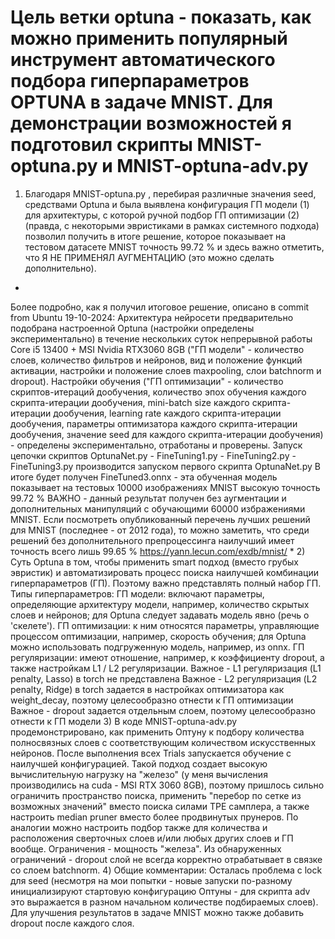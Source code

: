 Цель ветки optuna - показать, как можно применить популярный инструмент автоматического подбора гиперпараметров OPTUNA в задаче MNIST.
Для демонстрации возможностей я подготовил скрипты MNIST-optuna.py и MNIST-optuna-adv.py
===
1) Благодаря MNIST-optuna.py , перебирая различные значения seed, средствами Optuna и была выявлена конфигурация ГП модели (1) для архитектуры, с которой ручной подбор ГП оптимизации (2) (правда, с некоторыми эвристиками в рамках системного подхода) позволил получить в итоге решение, которое показывает на тестовом датасете MNIST точность 99.72 % и здесь важно отметить, что Я НЕ ПРИМЕНЯЛ АУГМЕНТАЦИЮ (это можно сделать дополнительно).
*
Более подробно, как я получил итоговое решение, описано в commit from Ubuntu 19-10-2024:
Архитектура нейросети предварительно подобрана настроенной Optuna (настройки определены экспериментально) в течение нескольких суток непрерывной работы Core i5 13400 + MSI Nvidia RTX3060 8GB ("ГП модели" - количество слоев, количество фильтров и нейронов, вид и положение функций активации, настройки и положение слоев maxpooling, слои batchnorm и dropout).
Настройки обучения ("ГП оптимизации" - количество скриптов-итераций дообучения, количество эпох обучения каждого скрипта-итерации дообучения, mini-batch size каждого скрипта-итерации дообучения, learning rate каждого скрипта-итерации дообучения, параметры оптимизатора каждого скрипта-итерации дообучения, значение seed для каждого скрипта-итерации дообучения) - определены экспериментально, отработаны и проверены.
Запуск цепочки скриптов OptunaNet.py - FineTuning1.py - FineTuning2.py - FineTuning3.py производится запуском первого скрипта OptunaNet.py
В итоге будет получен FineTuned3.onnx - эта обученная модель показывает на тестовых 10000 изображениях MNIST высокую точность 99.72 %
ВАЖНО - данный результат получен без аугментации и дополнительных манипуляций с обучающими 60000 избражениями MNIST.
Если посмотреть опубликованный перечень лучших решений для MNIST (последнее - от 2012 года), то можно заметить, что среди решений без дополнительного препроцессинга наилучший имеет точность всего лишь 99.65 %
https://yann.lecun.com/exdb/mnist/
*
2) Суть Optuna в том, чтобы применить smart подход (вместо грубых эвристик) и автоматизировать процесс поиска наилучшей комбинации гиперпараметров (ГП).
Поэтому важно представлять полный набор ГП.
Типы гиперпараметров:
ГП модели: включают параметры, определяющие архитектуру модели, например, количество скрытых слоев и нейронов;
для Optuna следует задавать модель явно (речь о 'скелете').
ГП оптимизации: к ним относятся параметры, управляющие процессом оптимизации, например, скорость обучения;
для Optuna можно использовать подгруженную модель, например, из onnx.
ГП регуляризации: имеют отношение, например, к коэффициенту dropout, а также настройкам L1 / L2 регуляризации.
Важное - L1 регуляризация (L1 penalty, Lasso) в torch не представлена
Важное - L2 регуляризация (L2 penalty, Ridge) в torch задается в настройках оптимизатора как weight_decay, поэтому целесообразно отнести к ГП оптимизации
Важное - dropout задается отдельным слоем, поэтому целесообразно отнести к ГП модели
3) В коде MNIST-optuna-adv.py продемонстрировано, как применить Оптуну к подбору количества полносвязных слоев с соответствующим количеством искусственных нейронов. После выполнения всех Trials запускается обучение с наилучшей конфигурацией.
Такой подход создает высокую вычислительную нагрузку на "железо" (у меня вычисления производились на cuda - MSI RTX 3060 8GB), поэтому пришлось сильно ограничить пространство поиска, применить "перебор по сетке из возможных значений" вместо поиска силами TPE самплера, а также настроить median pruner вместо более продвинутых прунеров.
По аналогии можно настроить подбор также для количества и расположения сверточных слоев и/или любых других слоев и ГП вообще. Ограничения - мощность "железа".
Из обнаруженных ограничений - dropout слой не всегда корректно отрабатывает в связке со слоем batchnorm.
4) Общие комментарии:
Осталась проблема с lock для seed (несмотря на мои попытки - новые запуски по-разному инициализируют стартовую конфигурацию Оптуны - для скрипта adv это выражается в разном начальном количестве подбираемых слоев).
Для улучшения результатов в задаче MNIST можно также добавить dropout после каждого слоя.
